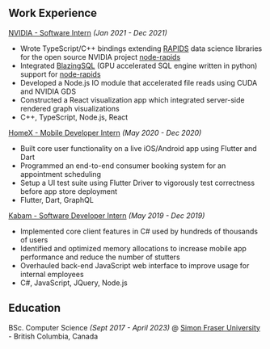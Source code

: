 ## Work Experience
[NVIDIA - Software Intern](https://www.nvidia.com/en-us/) *(Jan 2021 - Dec 2021)*
- Wrote TypeScript/C++ bindings extending [RAPIDS](https://developer.nvidia.com/rapids) data science libraries for the open source NVIDIA project [node-rapids](https://github.com/rapidsai/node-rapids)
- Integrated [BlazingSQL](https://github.com/BlazingDB/blazingsql) (GPU accelerated SQL engine written in python) support for [node-rapids](https://github.com/rapidsai/node-rapids)
- Developed a Node.js IO module that accelerated file reads using CUDA and NVIDIA GDS
- Constructed a React visualization app which integrated server-side rendered graph visualizations
- C++, TypeScript, Node.js, React

[HomeX - Mobile Developer Intern](https://homex.com/) *(May 2020 - Dec 2020)*
- Built core user functionality on a live iOS/Android app using Flutter and Dart
- Programmed an end-to-end consumer booking system for an appointment scheduling
- Setup a UI test suite using Flutter Driver to vigorously test correctness before app store deployment 
- Flutter, Dart, GraphQL

[Kabam - Software Developer Intern](https://kabam.com/) *(May 2019 - Dec 2019)*
- Implemented core client features in C# used by hundreds of thousands of users
- Identified and optimized memory allocations to increase mobile app performance and reduce the number of stutters
- Overhauled back-end JavaScript web interface to improve usage for internal employees
- C#, JavaScript, JQuery, Node.js

## Education
BSc. Computer Science *(Sept 2017 - April 2023)* @ [Simon Fraser University](https://www.sfu.ca/) - British Columbia, Canada
